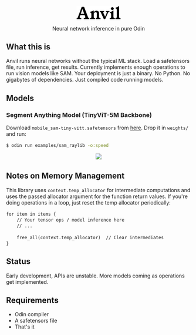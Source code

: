 <p align="center">
  <img width="120px" src="assets/anvil.webp" />
</p>

<p align="center">
  Neural network inference in pure Odin
</p>

## What this is

Anvil runs neural networks without the typical ML stack. Load a safetensors file, run inference, get results. Currently implements enough operations to run vision models like SAM. Your deployment is just a binary.
No Python. No gigabytes of dependencies. Just compiled code running models.

## Models

### Segment Anything Model (TinyViT-5M Backbone)

Download `mobile_sam-tiny-vitt.safetensors` from [here](https://huggingface.co/lmz/candle-sam/tree/main). Drop it in `weights/` and run:

```bash
$ odin run examples/sam_raylib -o:speed
```

<p align="center">
  <img width="90%" src="assets/sam.gif" />
</p>

## Notes on Memory Management

This library uses `context.temp_allocator` for intermediate computations and uses the passed allocator argument for the function return values.
If you're doing operations in a loop, just reset the temp allocator periodically:


```odin
for item in items {
    // Your tensor ops / model inference here
    // ...

    free_all(context.temp_allocator)  // Clear intermediates
}
```

## Status

Early development, APIs are unstable. More models coming as operations get implemented.

## Requirements

- Odin compiler
- A safetensors file
- That's it
